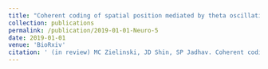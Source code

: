 ```yaml
---
title: "Coherent coding of spatial position mediated by theta oscillations in hippocampus and prefrontal cortex."
collection: publications
permalink: /publication/2019-01-01-Neuro-5
date: 2019-01-01
venue: 'BioRxiv'
citation: ' (in review) MC Zielinski, JD Shin, SP Jadhav. Coherent coding of spatial position mediated by theta oscillations in hippocampus and prefrontal cortex. https://www.biorxiv.org/content/10.1101/520585v1'
---
```


